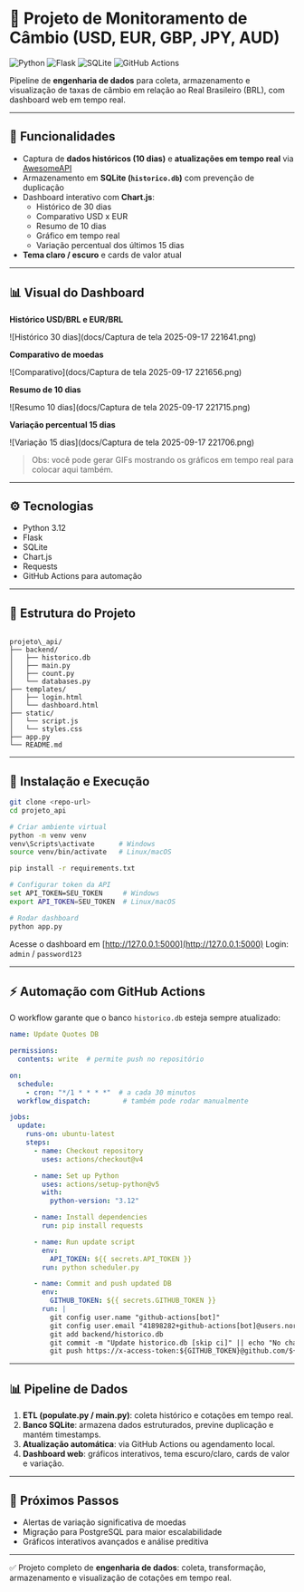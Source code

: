 # 💱 Projeto de Monitoramento de Câmbio (USD, EUR, GBP, JPY, AUD)

![Python](https://img.shields.io/badge/python-3.12-blue)
![Flask](https://img.shields.io/badge/flask-2.3-green)
![SQLite](https://img.shields.io/badge/sqlite-3.41-orange)
![GitHub Actions](https://img.shields.io/badge/github--actions-automated-purple)

Pipeline de **engenharia de dados** para coleta, armazenamento e visualização de taxas de câmbio em relação ao Real Brasileiro (BRL), com dashboard web em tempo real.

---

## 🔹 Funcionalidades

- Captura de **dados históricos (10 dias)** e **atualizações em tempo real** via [AwesomeAPI](https://docs.awesomeapi.com.br/api-de-moedas)
- Armazenamento em **SQLite (`historico.db`)** com prevenção de duplicação
- Dashboard interativo com **Chart.js**:
  - Histórico de 30 dias
  - Comparativo USD x EUR
  - Resumo de 10 dias
  - Gráfico em tempo real
  - Variação percentual dos últimos 15 dias
- **Tema claro / escuro** e cards de valor atual

---

## 📊 Visual do Dashboard

**Histórico USD/BRL e EUR/BRL**  

![Histórico 30 dias](docs/Captura de tela 2025-09-17 221641.png)

**Comparativo de moedas**  

![Comparativo](docs/Captura de tela 2025-09-17 221656.png)

**Resumo de 10 dias**  

![Resumo 10 dias](docs/Captura de tela 2025-09-17 221715.png)

**Variação percentual 15 dias**  

![Variação 15 dias](docs/Captura de tela 2025-09-17 221706.png)

> Obs: você pode gerar GIFs mostrando os gráficos em tempo real para colocar aqui também.

---

## ⚙️ Tecnologias

- Python 3.12
- Flask
- SQLite
- Chart.js
- Requests
- GitHub Actions para automação

---

## 📁 Estrutura do Projeto

```

projeto\_api/
├── backend/
│   ├── historico.db
│   ├── main.py
│   ├── count.py
│   └── databases.py
├── templates/
│   ├── login.html
│   └── dashboard.html
├── static/
│   └── script.js
│   └── styles.css
├── app.py
└── README.md

````

---

## 🚀 Instalação e Execução

```bash
git clone <repo-url>
cd projeto_api

# Criar ambiente virtual
python -m venv venv
venv\Scripts\activate      # Windows
source venv/bin/activate   # Linux/macOS

pip install -r requirements.txt

# Configurar token da API
set API_TOKEN=SEU_TOKEN     # Windows
export API_TOKEN=SEU_TOKEN  # Linux/macOS

# Rodar dashboard
python app.py
````

Acesse o dashboard em [http://127.0.0.1:5000](http://127.0.0.1:5000)
Login: `admin` / `password123`

---

## ⚡ Automação com GitHub Actions

O workflow garante que o banco `historico.db` esteja sempre atualizado:

```yaml
name: Update Quotes DB

permissions:
  contents: write  # permite push no repositório

on:
  schedule:
    - cron: "*/1 * * * *"  # a cada 30 minutos
  workflow_dispatch:        # também pode rodar manualmente

jobs:
  update:
    runs-on: ubuntu-latest
    steps:
      - name: Checkout repository
        uses: actions/checkout@v4

      - name: Set up Python
        uses: actions/setup-python@v5
        with:
          python-version: "3.12"

      - name: Install dependencies
        run: pip install requests

      - name: Run update script
        env:
          API_TOKEN: ${{ secrets.API_TOKEN }}
        run: python scheduler.py

      - name: Commit and push updated DB
        env:
          GITHUB_TOKEN: ${{ secrets.GITHUB_TOKEN }}
        run: |
          git config user.name "github-actions[bot]"
          git config user.email "41898282+github-actions[bot]@users.noreply.github.com"
          git add backend/historico.db
          git commit -m "Update historico.db [skip ci]" || echo "No changes to commit"
          git push https://x-access-token:${GITHUB_TOKEN}@github.com/${{ github.repository }}.git HEAD:${{ github.ref }}
```

---

## 📊 Pipeline de Dados

1. **ETL (populate.py / main.py)**: coleta histórico e cotações em tempo real.
2. **Banco SQLite**: armazena dados estruturados, previne duplicação e mantém timestamps.
3. **Atualização automática**: via GitHub Actions ou agendamento local.
4. **Dashboard web**: gráficos interativos, tema escuro/claro, cards de valor e variação.

---

## 🌟 Próximos Passos

* Alertas de variação significativa de moedas
* Migração para PostgreSQL para maior escalabilidade
* Gráficos interativos avançados e análise preditiva

---

✅ Projeto completo de **engenharia de dados**: coleta, transformação, armazenamento e visualização de cotações em tempo real.

```

